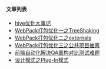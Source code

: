 #### 文章列表

- [hive优化大事记][1]
- [WebPack打包优化一之TreeShaking][2]
- [WebPack打包优化二之externals][3]
- [WebPack打包优化三之公共项目抽离][4]
- [前端自动化解决QA重构对比测试难题][5]
- [设计模式之Plug-In模式][6]

[1]:./hive优化/hive优化大事记.md
[2]:./hive优化/WebPack打包优化一之TreeShaking.md
[3]:./hive优化/WebPack打包优化二之externals.md
[4]:./hive优化/WebPack打包优化三之公共项目抽离.md
[5]:./前端自动化/前端自动化解决QA重构对比测试难题.md
[6]:./设计模式/设计模式之Plug-In模式.md